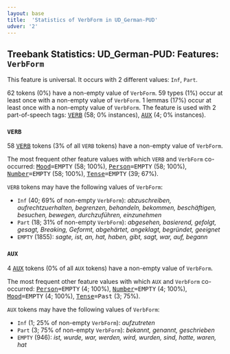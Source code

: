 ```yaml
---
layout: base
title:  'Statistics of VerbForm in UD_German-PUD'
udver: '2'
---
```


## Treebank Statistics: UD_German-PUD: Features: `VerbForm`

This feature is universal.
It occurs with 2 different values: `Inf`, `Part`.

62 tokens (0%) have a non-empty value of `VerbForm`.
59 types (1%) occur at least once with a non-empty value of `VerbForm`.
1 lemmas (17%) occur at least once with a non-empty value of `VerbForm`.
The feature is used with 2 part-of-speech tags: <tt><a href="de_pud-pos-VERB.html">VERB</a></tt> (58; 0% instances), <tt><a href="de_pud-pos-AUX.html">AUX</a></tt> (4; 0% instances).

### `VERB`

58 <tt><a href="de_pud-pos-VERB.html">VERB</a></tt> tokens (3% of all `VERB` tokens) have a non-empty value of `VerbForm`.

The most frequent other feature values with which `VERB` and `VerbForm` co-occurred: <tt><a href="de_pud-feat-Mood.html">Mood</a></tt><tt>=EMPTY</tt> (58; 100%), <tt><a href="de_pud-feat-Person.html">Person</a></tt><tt>=EMPTY</tt> (58; 100%), <tt><a href="de_pud-feat-Number.html">Number</a></tt><tt>=EMPTY</tt> (58; 100%), <tt><a href="de_pud-feat-Tense.html">Tense</a></tt><tt>=EMPTY</tt> (39; 67%).

`VERB` tokens may have the following values of `VerbForm`:

* `Inf` (40; 69% of non-empty `VerbForm`): <em>abzuschreiben, aufrechtzuerhalten, begrenzen, behandeln, bekommen, beschäftigen, besuchen, bewegen, durchzuführen, einzunehmen</em>
* `Part` (18; 31% of non-empty `VerbForm`): <em>abgesehen, basierend, gefolgt, gesagt, Breaking, Geformt, abgehärtet, angeklagt, begründet, geeignet</em>
* `EMPTY` (1855): <em>sagte, ist, an, hat, haben, gibt, sagt, war, auf, begann</em>

### `AUX`

4 <tt><a href="de_pud-pos-AUX.html">AUX</a></tt> tokens (0% of all `AUX` tokens) have a non-empty value of `VerbForm`.

The most frequent other feature values with which `AUX` and `VerbForm` co-occurred: <tt><a href="de_pud-feat-Person.html">Person</a></tt><tt>=EMPTY</tt> (4; 100%), <tt><a href="de_pud-feat-Number.html">Number</a></tt><tt>=EMPTY</tt> (4; 100%), <tt><a href="de_pud-feat-Mood.html">Mood</a></tt><tt>=EMPTY</tt> (4; 100%), <tt><a href="de_pud-feat-Tense.html">Tense</a></tt><tt>=Past</tt> (3; 75%).

`AUX` tokens may have the following values of `VerbForm`:

* `Inf` (1; 25% of non-empty `VerbForm`): <em>aufzutreten</em>
* `Part` (3; 75% of non-empty `VerbForm`): <em>bekannt, genannt, geschrieben</em>
* `EMPTY` (946): <em>ist, wurde, war, werden, wird, wurden, sind, hatte, waren, hat</em>

